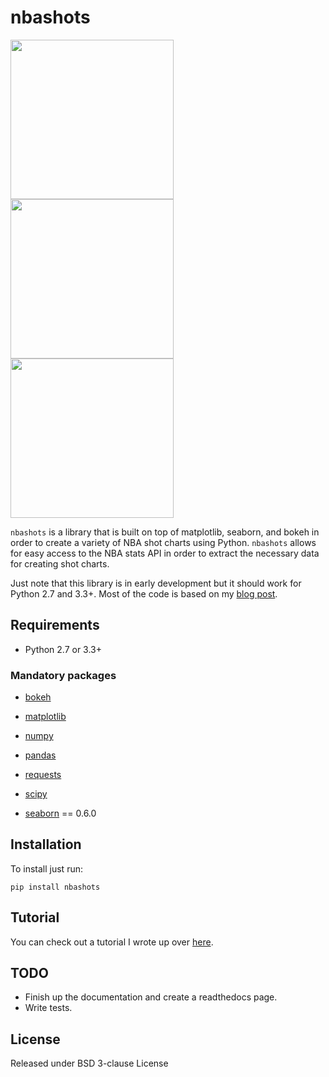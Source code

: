 nbashots
=======================================

<div class="row">
<img src="https://i.imgur.com/Hg4gg6T.png" height="255" width="261">
<img src="https://i.imgur.com/Fc3ZTTP.png" height="255" width="261">
<img src="https://i.imgur.com/xw0Jlm3.png" height="255" width="261">
</div>

`nbashots` is a library that is built on top of matplotlib, seaborn, and
bokeh in order to create a variety of NBA shot charts using Python.
`nbashots` allows for easy access to the NBA stats API in order to extract
the necessary data for creating shot charts.

Just note that this library is in early development but it should work for Python
2.7 and 3.3+. Most of the code is based on my 
[blog post](http://savvastjortjoglou.com/nba-shot-sharts.html).


Requirements
------------
- Python 2.7 or 3.3+

### Mandatory packages

- [bokeh](http://bokeh.pydata.org/en/latest/)

- [matplotlib](http://matplotlib.sourceforge.net)

- [numpy](http://www.numpy.org/)

- [pandas](http://pandas.pydata.org/)

- [requests](http://docs.python-requests.org/en/latest/)

- [scipy](http://www.scipy.org/)

- [seaborn](https://stanford.edu/~mwaskom/software/seaborn/) == 0.6.0


Installation
------------
To install just run:
    
    pip install nbashots

Tutorial
--------
You can check out a tutorial I wrote up over [here](http://nbviewer.jupyter.org/github/savvastj/nbashots/blob/master/tutorial/Tutorial.ipynb).


TODO
----

- Finish up the documentation and create a readthedocs page.
- Write tests.


License
-------
Released under BSD 3-clause License

